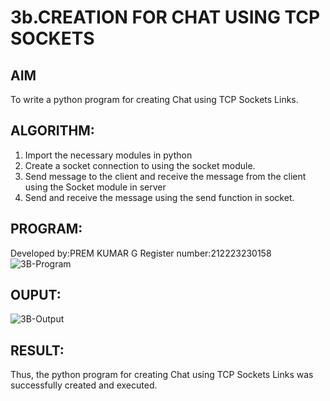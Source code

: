 # 3b.CREATION FOR CHAT USING TCP SOCKETS
## AIM
To write a python program for creating Chat using TCP Sockets Links.
## ALGORITHM:
1. Import the necessary modules in python
2. Create a socket connection to using the socket module.
3. Send message to the client and receive the message from the client using the Socket module in
 server
4. Send and receive the message using the send function in socket.
## PROGRAM:
Developed by:PREM KUMAR G
Register number:212223230158
![3B-Program](https://github.com/user-attachments/assets/0a1f0556-47a0-42e7-875c-0b286cf6b679)

## OUPUT:
![3B-Output](https://github.com/user-attachments/assets/46bbf672-9bed-4a85-82f4-91a84b8ae38f)

## RESULT:
Thus, the python program for creating Chat using TCP Sockets Links was successfully 
created and executed.
